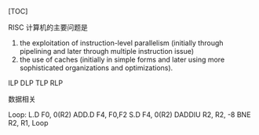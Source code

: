 [TOC]

RISC 计算机的主要问题是
1. the exploitation of instruction-level parallelism (initially through pipelining and later through multiple
instruction issue) 
2. the use of caches (initially in simple forms and later using more sophisticated organizations and optimizations).

ILP
DLP
TLP
RLP




数据相关

Loop: L.D      F0, 0(R2)
      ADD.D    F4, F0,F2
      S.D      F4, 0(R2)
      DADDIU   R2, R2, -8
      BNE      R2, R1, Loop 

